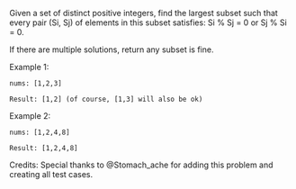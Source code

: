 Given a set of distinct positive integers, find the largest subset such that every pair (Si, Sj) of elements in this subset satisfies: Si % Sj = 0 or Sj % Si = 0.

If there are multiple solutions, return any subset is fine.

Example 1:

~~~
nums: [1,2,3]

Result: [1,2] (of course, [1,3] will also be ok)
~~~

Example 2:

~~~
nums: [1,2,4,8]

Result: [1,2,4,8]
~~~

Credits:
Special thanks to @Stomach_ache for adding this problem and creating all test cases.
